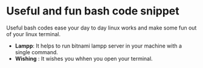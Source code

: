 # Useful and fun bash code snippet
Useful bash codes ease your day to day linux works and make some fun out of your linux terminal.
* **Lampp**: It helps to run bitnami lampp server in your machine with a single command.
*  **Wishing** : It wishes you whhen you open your terminal.
